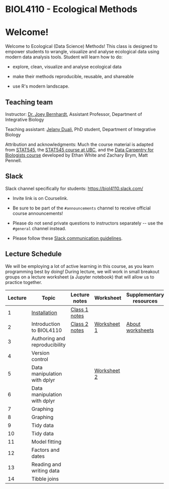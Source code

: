 # BIOL4110 - Ecological Methods

# Welcome!

Welcome to Ecological (Data Science) Methods! This class is designed to empower students to wrangle, visualize and analyse ecological data using modern data analysis tools. Student will learn how to do:

-   explore, clean, visualize and analyse ecological data

-   make their methods reproducible, reusable, and shareable

-   use R's modern landscape.

## Teaching team

Instructor: [Dr. Joey Bernhardt](https://www.bernhardtlab.org/), Assistant Professor, Department of Integrative Biology

Teaching assistant: [Jelany Duali](https://www.uoguelph.ca/ib/node/1915), PhD student, Department of Integrative Biology

Attribution and acknowledgments: Much the course material is adapted from [STAT545](https://stat545.com/), the [STAT545 course at UBC](https://stat545.stat.ubc.ca/), and the [Data Carpentry for Biologists course](https://datacarpentry.org/semester-biology/) developed by Ethan White and Zachary Brym, Matt Pennell.

## Slack

Slack channel specifically for students: <https://biol4110.slack.com/>

-   Invite link is on Courselink.

-   Be sure to be part of the `#announcements` channel to receive official course announcements!

-   Please do not send private questions to instructors separately -- use the `#general` channel instead.

-   Please follow these [Slack communication guidelines](https://htmlpreview.github.io/?https://github.com/BIOL4110/BIOL4110-course-website/blob/main/content/slack_communication.html).

## Lecture Schedule

We will be employing a lot of active learning in this course, as you learn programming best by doing! During lecture, we will work in small breakout groups on a lecture worksheet (a Jupyter notebook) that will allow us to practice together.

| Lecture | Topic                                                                                                                                     | Lecture notes                                                                                                                              | Worksheet                                                                                                           | Supplementary resources                                                                                                                        |
|---------------|---------------|---------------|---------------|---------------|
| 1       | [Installation](https://htmlpreview.github.io/?https://github.com/BIOL4110/BIOL4110-course-website/blob/main/content/notes/notes-a00.html) | [Class 1 notes](https://htmlpreview.github.io/?https://github.com/BIOL4110/BIOL4110-course-website/blob/main/content/notes/notes-a00.html) |                                                                                                                     |                                                                                                                                                |
| 2       | Introduction to BIOL4110                                                                                                                  | [Class 2 notes](https://htmlpreview.github.io/?https://github.com/BIOL4110/BIOL4110-course-website/blob/main/content/notes/notes-a01.html) | [Worksheet 1](https://github.com/BIOL4110/BIOL4110-course-website/blob/main/content/worksheets/worksheet_a01.ipynb) | [About worksheets](https://htmlpreview.github.io/?https://github.com/BIOL4110/BIOL4110-course-website/blob/main/content/worksheets-about.html) |
| 3       | Authoring and reproducibility                                                                                                             |                                                                                                                                            |                                                                                                                     |                                                                                                                                                |
| 4       | Version control                                                                                                                           |                                                                                                                                            |                                                                                                                     |                                                                                                                                                |
| 5       | Data manipulation with dplyr                                                                                                              |                                                                                                                                            | [Worksheet 2](https://github.com/BIOL4110/BIOL4110-course-website/blob/main/content/worksheets/worksheet_a02.ipynb) |                                                                                                                                                |
| 6       | Data manipulation with dplyr                                                                                                              |                                                                                                                                            |                                                                                                                     |                                                                                                                                                |
| 7       | Graphing                                                                                                                                  |                                                                                                                                            |                                                                                                                     |                                                                                                                                                |
| 8       | Graphing                                                                                                                                  |                                                                                                                                            |                                                                                                                     |                                                                                                                                                |
| 9       | Tidy data                                                                                                                                 |                                                                                                                                            |                                                                                                                     |                                                                                                                                                |
| 10      | Tidy data                                                                                                                                 |                                                                                                                                            |                                                                                                                     |                                                                                                                                                |
| 11      | Model fitting                                                                                                                             |                                                                                                                                            |                                                                                                                     |                                                                                                                                                |
| 12      | Factors and dates                                                                                                                         |                                                                                                                                            |                                                                                                                     |                                                                                                                                                |
| 13      | Reading and writing data                                                                                                                  |                                                                                                                                            |                                                                                                                     |                                                                                                                                                |
| 14      | Tibble joins                                                                                                                              |                                                                                                                                            |                                                                                                                     |                                                                                                                                                |
